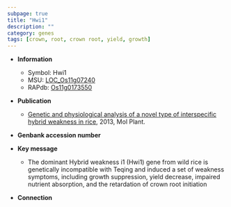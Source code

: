 ```yaml
---
subpage: true
title: "Hwi1"
description: ""
category: genes
tags: [crown, root, crown root, yield, growth]
---
```


* **Information**  
    + Symbol: Hwi1  
    + MSU: [LOC_Os11g07240](http://rice.plantbiology.msu.edu/cgi-bin/ORF_infopage.cgi?orf=LOC_Os11g07240)  
    + RAPdb: [Os11g0173550](http://rapdb.dna.affrc.go.jp/viewer/gbrowse_details/irgsp1?name=Os11g0173550)  

* **Publication**  
    + [Genetic and physiological analysis of a novel type of interspecific hybrid weakness in rice](http://www.ncbi.nlm.nih.gov/pubmed?term=Genetic+and+physiological+analysis+of+a+novel+type+of+interspecific+hybrid+weakness+in+rice%5BTitle%5D), 2013, Mol Plant.

* **Genbank accession number**  

* **Key message**  
    + The dominant Hybrid weakness i1 (Hwi1) gene from wild rice is genetically incompatible with Teqing and induced a set of weakness symptoms, including growth suppression, yield decrease, impaired nutrient absorption, and the retardation of crown root initiation

* **Connection**  



